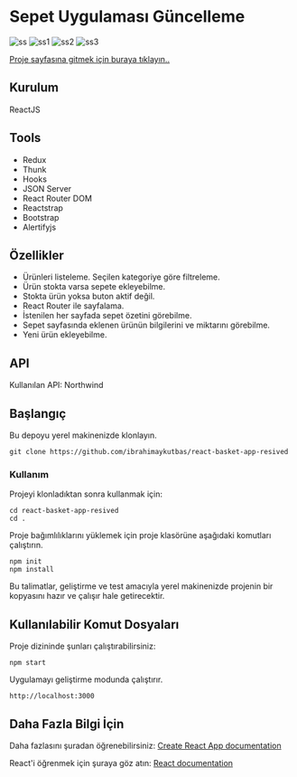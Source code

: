 # Sepet Uygulaması Güncelleme

![ss](https://user-images.githubusercontent.com/80921107/134781118-604fe607-b4c9-4e31-be53-e2198f3d1c0b.png)
![ss1](https://user-images.githubusercontent.com/80921107/134781120-250d9791-c8d9-4c00-8636-3d406c7e587d.png)
![ss2](https://user-images.githubusercontent.com/80921107/134781871-fc273061-1593-4834-8905-8b645561ef1a.png)
![ss3](https://user-images.githubusercontent.com/80921107/134781149-1a74b639-cb9a-45ae-8ea4-bbfee38f0319.png)

[Proje sayfasına gitmek için buraya tıklayın..](https://northwind-redux-app.web.app/)

## Kurulum

ReactJS

## Tools

- Redux
- Thunk
- Hooks
- JSON Server
- React Router DOM
- Reactstrap
- Bootstrap
- Alertifyjs

## Özellikler

- Ürünleri listeleme. Seçilen kategoriye göre filtreleme.
- Ürün stokta varsa sepete ekleyebilme.
- Stokta ürün yoksa buton aktif değil.
- React Router ile sayfalama.
- İstenilen her sayfada sepet özetini görebilme.
- Sepet sayfasında eklenen ürünün bilgilerini ve miktarını görebilme.
- Yeni ürün ekleyebilme.

## API

Kullanılan API: Northwind

## Başlangıç

Bu depoyu yerel makinenizde klonlayın.

```
git clone https://github.com/ibrahimaykutbas/react-basket-app-resived
```

### Kullanım

Projeyi klonladıktan sonra kullanmak için:

```
cd react-basket-app-resived
cd .
```

Proje bağımlılıklarını yüklemek için proje klasörüne aşağıdaki komutları çalıştırın.

```
npm init
npm install
```

Bu talimatlar, geliştirme ve test amacıyla yerel makinenizde projenin bir kopyasını hazır ve çalışır hale getirecektir.

## Kullanılabilir Komut Dosyaları

Proje dizininde şunları çalıştırabilirsiniz:

```
npm start
```

Uygulamayı geliştirme modunda çalıştırır.

```
http://localhost:3000
```

## Daha Fazla Bilgi İçin
Daha fazlasını şuradan öğrenebilirsiniz: [Create React App documentation](https://create-react-app.dev/docs/getting-started/)

React'i öğrenmek için şuraya göz atın:  [React documentation](https://reactjs.org/)
